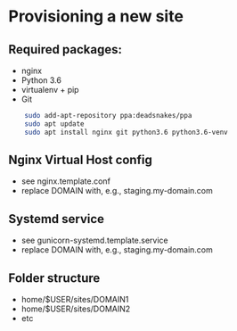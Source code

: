 Provisioning a new site
=======================

## Required packages:

* nginx
* Python 3.6
* virtualenv + pip
* Git

```sh
	sudo add-apt-repository ppa:deadsnakes/ppa
	sudo apt update
	sudo apt install nginx git python3.6 python3.6-venv
```

## Nginx Virtual Host config

* see nginx.template.conf
* replace DOMAIN with, e.g., staging.my-domain.com

## Systemd service

* see gunicorn-systemd.template.service
* replace DOMAIN with, e.g., staging.my-domain.com

## Folder structure

* home/$USER/sites/DOMAIN1
* home/$USER/sites/DOMAIN2
* etc
